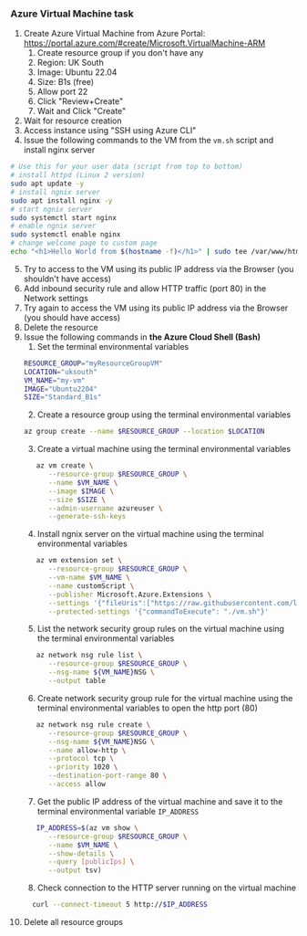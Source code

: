### Azure Virtual Machine task

1. Create Azure Virtual Machine from Azure Portal: https://portal.azure.com/#create/Microsoft.VirtualMachine-ARM
   1. Create resource group if you don't have any
   2. Region: UK South
   3. Image: Ubuntu 22.04
   4. Size: B1s (free)
   5. Allow port 22
   6. Click "Review+Create"
   7. Wait and Click "Create"
2. Wait for resource creation
3. Access instance using "SSH using Azure CLI"
4. Issue the following commands to the VM from the `vm.sh` script and install nginx server
```bash
# Use this for your user data (script from top to bottom)
# install httpd (Linux 2 version)
sudo apt update -y
# install ngnix server
sudo apt install nginx -y
# start ngnix server
sudo systemctl start nginx
# enable ngnix server
sudo systemctl enable nginx
# change welcome page to custom page
echo "<h1>Hello World from $(hostname -f)</h1>" | sudo tee /var/www/html/index.html
```
5. Try to access to the VM using its public IP address via the Browser (you shouldn't have access)
6. Add inbound security rule and allow HTTP traffic (port 80) in the Network settings
7. Try again to access the VM using its public IP address via the Browser (you should have access)
8. Delete the resource
9. Issue the following commands in **the Azure Cloud Shell (Bash)**
   1. Set the terminal environmental variables 
   ```bash
   RESOURCE_GROUP="myResourceGroupVM"
   LOCATION="uksouth"
   VM_NAME="my-vm"
   IMAGE="Ubuntu2204"
   SIZE="Standard_B1s"
   ```
   2. Create a resource group using the terminal environmental variables
   ```bash
   az group create --name $RESOURCE_GROUP --location $LOCATION
   ```
   3. Create a virtual machine using the terminal environmental variables
   ```bash
      az vm create \
         --resource-group $RESOURCE_GROUP \
         --name $VM_NAME \
         --image $IMAGE \
         --size $SIZE \
         --admin-username azureuser \
         --generate-ssh-keys
   ```
   4. Install ngnix server on the virtual machine using the terminal environmental variables
   ```bash
      az vm extension set \
         --resource-group $RESOURCE_GROUP \
         --vm-name $VM_NAME \
         --name customScript \
         --publisher Microsoft.Azure.Extensions \
         --settings '{"fileUris":["https://raw.githubusercontent.com/lsawicki-cdv/course-iot-cloud-computing/refs/heads/main/2-iaas/vm.sh"]}' \
         --protected-settings '{"commandToExecute": "./vm.sh"}'    
   ```
   5. List the network security group rules on the virtual machine using the terminal environmental variables
   ```bash
      az network nsg rule list \
         --resource-group $RESOURCE_GROUP \
         --nsg-name ${VM_NAME}NSG \
         --output table  
   ```
   6. Create network security group rule for the virtual machine using the terminal environmental variables to open the http port (80)
   ```bash
      az network nsg rule create \
         --resource-group $RESOURCE_GROUP \
         --nsg-name ${VM_NAME}NSG \
         --name allow-http \
         --protocol tcp \
         --priority 1020 \
         --destination-port-range 80 \
         --access allow
   ```
   7. Get the public IP address of the virtual machine and save it to the terminal environmental variable `IP_ADDRESS`
   ```bash
      IP_ADDRESS=$(az vm show \
         --resource-group $RESOURCE_GROUP \
         --name $VM_NAME \
         --show-details \
         --query [publicIps] \
         --output tsv)
    ```
    8. Check connection to the HTTP server running on the virtual machine
    ```bash
      curl --connect-timeout 5 http://$IP_ADDRESS
    ```
10. Delete all resource groups